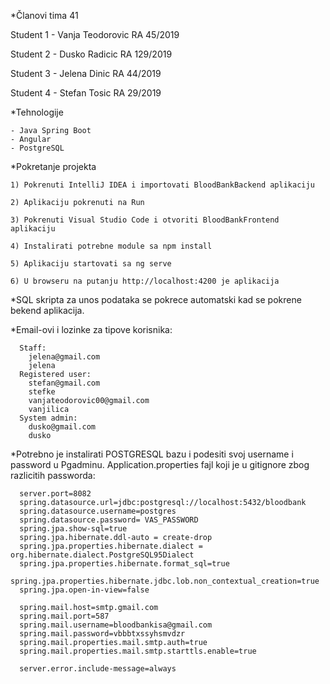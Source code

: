 *Članovi tima 41

  Student 1 - Vanja Teodorovic RA 45/2019
  
  Student 2 - Dusko Radicic RA 129/2019
  
  Student 3 - Jelena Dinic RA 44/2019
  
  Student 4 - Stefan Tosic RA 29/2019
  
  
*Tehnologije

    - Java Spring Boot 
    - Angular 
    - PostgreSQL 


*Pokretanje projekta

    1) Pokrenuti IntelliJ IDEA i importovati BloodBankBackend aplikaciju
    
    2) Aplikaciju pokrenuti na Run
    
    3) Pokrenuti Visual Studio Code i otvoriti BloodBankFrontend aplikaciju
    
    4) Instalirati potrebne module sa npm install
    
    5) Aplikaciju startovati sa ng serve 
    
    6) U browseru na putanju http://localhost:4200 je aplikacija
    
    
*SQL skripta za unos podataka se pokrece automatski kad se pokrene bekend aplikacija.
    
*Email-ovi i lozinke za tipove korisnika:

      Staff:
        jelena@gmail.com 
        jelena
      Registered user: 
        stefan@gmail.com
        stefke       
        vanjateodorovic00@gmail.com
        vanjilica
      System admin: 
        dusko@gmail.com
        dusko
        
*Potrebno je instalirati POSTGRESQL bazu i podesiti svoj username i password u Pgadminu. Application.properties fajl koji je u gitignore zbog razlicitih passworda:

      server.port=8082
      spring.datasource.url=jdbc:postgresql://localhost:5432/bloodbank
      spring.datasource.username=postgres
      spring.datasource.password= VAS_PASSWORD
      spring.jpa.show-sql=true
      spring.jpa.hibernate.ddl-auto = create-drop
      spring.jpa.properties.hibernate.dialect = org.hibernate.dialect.PostgreSQL95Dialect
      spring.jpa.properties.hibernate.format_sql=true
      spring.jpa.properties.hibernate.jdbc.lob.non_contextual_creation=true
      spring.jpa.open-in-view=false

      spring.mail.host=smtp.gmail.com
      spring.mail.port=587
      spring.mail.username=bloodbankisa@gmail.com
      spring.mail.password=vbbbtxssyhsmvdzr
      spring.mail.properties.mail.smtp.auth=true
      spring.mail.properties.mail.smtp.starttls.enable=true

      server.error.include-message=always

